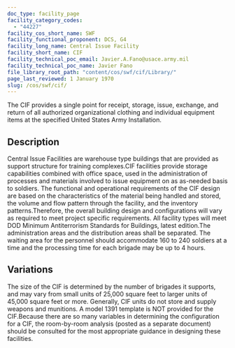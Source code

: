 ```yaml
---
doc_type: facility_page
facility_category_codes:
  - "44227"
facility_cos_short_name: SWF
facility_functional_proponent: DCS, G4
facility_long_name: Central Issue Facility
facility_short_name: CIF
facility_technical_poc_email: Javier.A.Fano@usace.army.mil
facility_technical_poc_name: Javier Fano
file_library_root_path: "content/cos/swf/cif/Library/"
page_last_reviewed: 1 January 1970
slug: /cos/swf/cif/
---
```


The CIF provides a single point for receipt, storage, issue, exchange, and return of all authorized organizational clothing and individual equipment items at the specified United States Army Installation.

## Description

Central Issue Facilities are warehouse type buildings that are provided as support structure for training complexes.CIF facilities provide storage capabilities combined with office space, used in the administration of processes and materials involved to issue equipment on as as-needed basis to soldiers.
The functional and operational requirements of the CIF design are based on the characteristics of the material being handled and stored, the volume and flow pattern through the facility, and the inventory patterns.Therefore, the overall building design and configurations will vary as required to meet project specific requirements. All facility types will meet DOD Minimum Antiterrorism Standards for Buildings, latest edition.The administration areas and the distribution areas shall be separated. The waiting area for the personnel should accommodate 160 to 240 soldiers at a time and the processing time for each brigade may be up to 4 hours.

## Variations

The size of the CIF is determined by the number of brigades it supports, and may vary from small units of 25,000 square feet to larger units of 45,000 square feet or more. Generally, CIF units do not store and supply weapons and munitions.
A model 1391 template is NOT provided for the CIF.Because there are so many variables in determining the configuration for a CIF, the room-by-room analysis (posted as a separate document) should be consulted for the most appropriate guidance in designing these facilities.
